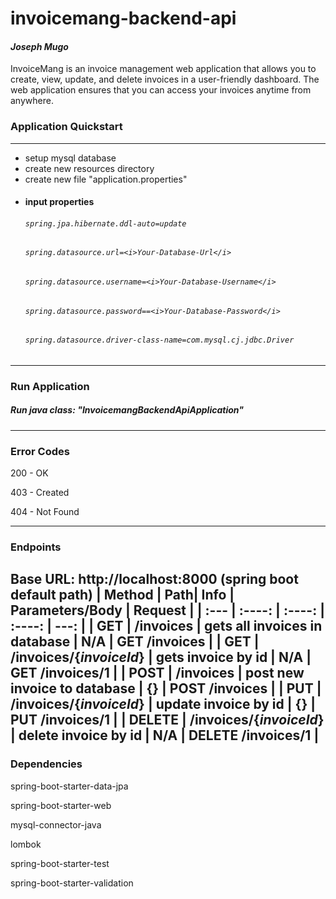 # invoicemang-backend-api
#### <i>Joseph Mugo</i>

InvoiceMang is an invoice management web application that allows you to create, view, update, and delete invoices in a user-friendly dashboard. The web application ensures that you can access your invoices anytime from anywhere.

### Application Quickstart
---
- setup mysql database 
- create new resources directory
- create new file "application.properties"
- #### input properties
  ###### `spring.jpa.hibernate.ddl-auto=update`
  ###### `spring.datasource.url=<i>Your-Database-Url</i>`
  ###### `spring.datasource.username=<i>Your-Database-Username</i>`
  ###### `spring.datasource.password==<i>Your-Database-Password</i>`
  ###### `spring.datasource.driver-class-name=com.mysql.cj.jdbc.Driver`
 ---
 ### Run Application
 ##### Run java class: "<i>InvoicemangBackendApiApplication</i>"
 ---
 ### Error Codes
 200 - OK
 
 403 - Created
 
 404 - Not Found
 
 ---
 
 ### Endpoints
Base URL: http://localhost:8000 (spring boot default path)
| Method     | Path| Info     | Parameters/Body  | Request |
| :---        |    :----:   |           :----:   |           :----:   |         ---: |
| GET | /invoices | gets all invoices in database | N/A | GET /invoices | 
| GET | /invoices/{<i>invoiceId</i>} | gets invoice by id | N/A | GET /invoices/1 |
| POST | /invoices | post new invoice to database | {} | POST /invoices |
| PUT | /invoices/{<i>invoiceId</i>} | update invoice by id | {} | PUT /invoices/1 | 
| DELETE | /invoices/{<i>invoiceId</i>} | delete invoice by id | N/A | DELETE /invoices/1 | 
---
### Dependencies
spring-boot-starter-data-jpa

spring-boot-starter-web

mysql-connector-java

lombok

spring-boot-starter-test

spring-boot-starter-validation
